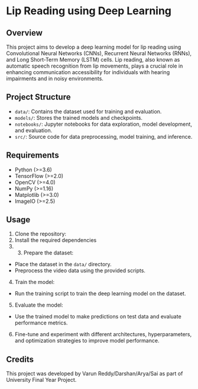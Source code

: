 # Lip Reading using Deep Learning

## Overview
This project aims to develop a deep learning model for lip reading using Convolutional Neural Networks (CNNs), Recurrent Neural Networks (RNNs), and Long Short-Term Memory (LSTM) cells. Lip reading, also known as automatic speech recognition from lip movements, plays a crucial role in enhancing communication accessibility for individuals with hearing impairments and in noisy environments.

## Project Structure
- `data/`: Contains the dataset used for training and evaluation.
- `models/`: Stores the trained models and checkpoints.
- `notebooks/`: Jupyter notebooks for data exploration, model development, and evaluation.
- `src/`: Source code for data preprocessing, model training, and inference.

## Requirements
- Python (>=3.6)
- TensorFlow (>=2.0)
- OpenCV (>=4.0)
- NumPy (>=1.16)
- Matplotlib (>=3.0)
- ImageIO (>=2.5)

## Usage
1. Clone the repository:
2. Install the required dependencies
3. 3. Prepare the dataset:
- Place the dataset in the `data/` directory.
- Preprocess the video data using the provided scripts.
4. Train the model:
- Run the training script to train the deep learning model on the dataset.
5. Evaluate the model:
- Use the trained model to make predictions on test data and evaluate performance metrics.
6. Fine-tune and experiment with different architectures, hyperparameters, and optimization strategies to improve model performance.

## Credits
This project was developed by Varun Reddy/Darshan/Arya/Sai as part of University Final Year Project.
